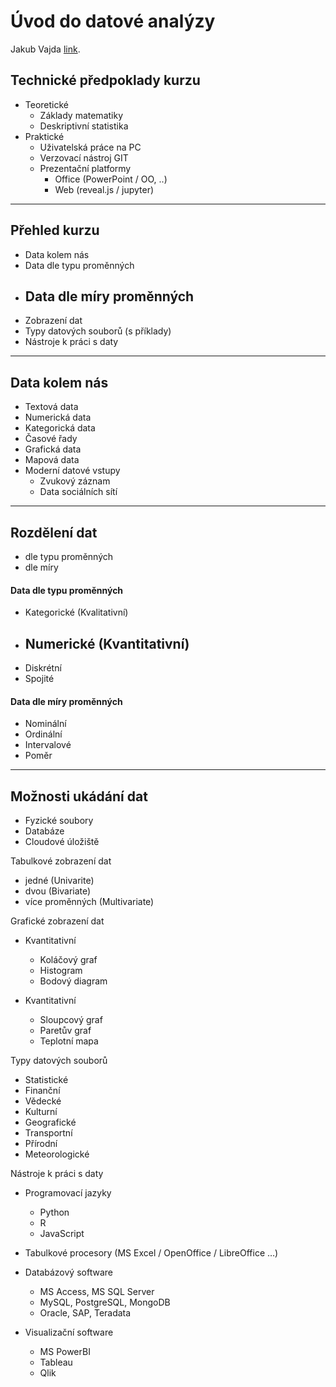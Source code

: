 # Úvod do datové analýzy
  Jakub Vajda [link](http://kubow.cz).
    
## Technické předpoklady kurzu
- Teoretické
	- Základy matematiky
	- Deskriptivní statistika
- Praktické
	- Uživatelská práce na PC
	- Verzovací nástroj GIT
	- Prezentační platformy
		- Office (PowerPoint / OO, ..)
		- Web (reveal.js / jupyter)
---
## Přehled kurzu
- Data kolem nás
- Data dle typu proměnných
- Data dle míry proměnných
    -
- Zobrazení dat
- Typy datových souborů (s příklady)
- Nástroje k práci s daty

---
## Data kolem nás
 - Textová data
 -  Numerická data
 -  Kategorická data
 -  Časové řady
 -  Grafická data
 -  Mapová data
 -  Moderní datové vstupy
	 -  Zvukový záznam
	 -  Data sociálních sítí

---
## Rozdělení dat
  - dle typu proměnných
  - dle míry

#### Data dle typu proměnných

-   Kategorické (Kvalitativní)
-   Numerické (Kvantitativní)
	-
-   Diskrétní
-   Spojité

#### Data dle míry proměnných

-   Nominální
-   Ordinální
-   Intervalové
-   Poměr

---
## Možnosti ukádání dat
  - Fyzické soubory
  - Databáze
  - Cloudové úložiště

Tabulkové zobrazení dat

-   jedné (Univarite)
-   dvou (Bivariate)
-   více proměnných (Multivariate)

Grafické zobrazení dat

-   Kvantitativní

	-   Koláčový graf
	-   Histogram
	-   Bodový diagram

-   Kvantitativní

	-   Sloupcový graf
	-   Paretův graf
	-   Teplotní mapa


Typy datových souborů

-   Statistické
-   Finanční
-   Vědecké
-   Kulturní
-   Geografické
-   Transportní
-   Přírodní
-   Meteorologické

Nástroje k práci s daty

-   Programovací jazyky

	-   Python
	-   R
	-   JavaScript

-   Tabulkové procesory (MS Excel / OpenOffice / LibreOffice …)
-   Databázový software

	-   MS Access, MS SQL Server
	-   MySQL, PostgreSQL, MongoDB
	-   Oracle, SAP, Teradata

-   Visualizační software

	-   MS PowerBI
	-   Tableau
	-   Qlik